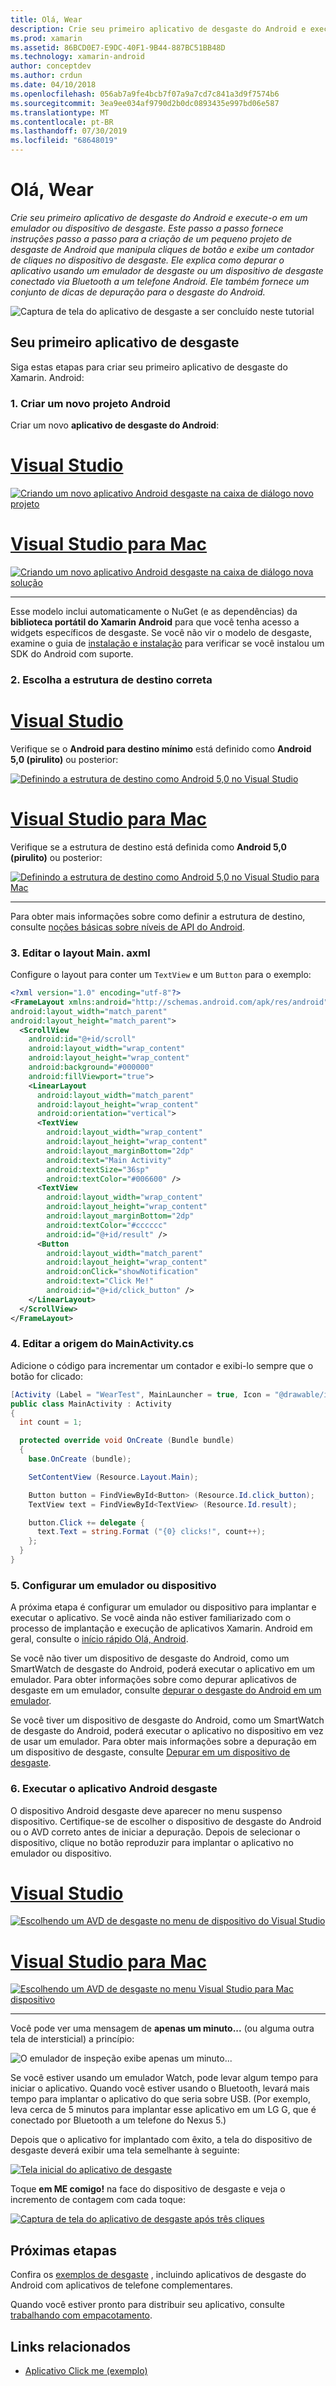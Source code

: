 ```yaml
---
title: Olá, Wear
description: Crie seu primeiro aplicativo de desgaste do Android e execute-o em um emulador ou dispositivo de desgaste. Este passo a passo fornece instruções passo a passo para a criação de um pequeno projeto de desgaste de Android que manipula cliques de botão e exibe um contador de cliques no dispositivo de desgaste. Ele explica como depurar o aplicativo usando um emulador de desgaste ou um dispositivo de desgaste conectado via Bluetooth a um telefone Android. Ele também fornece um conjunto de dicas de depuração para o desgaste do Android.
ms.prod: xamarin
ms.assetid: 86BCD0E7-E9DC-40F1-9B44-887BC51BB48D
ms.technology: xamarin-android
author: conceptdev
ms.author: crdun
ms.date: 04/10/2018
ms.openlocfilehash: 056ab7a9fe4bcb7f07a9a7cd7c841a3d9f7574b6
ms.sourcegitcommit: 3ea9ee034af9790d2b0dc0893435e997bd06e587
ms.translationtype: MT
ms.contentlocale: pt-BR
ms.lasthandoff: 07/30/2019
ms.locfileid: "68648019"
---
```

# <a name="hello-wear"></a>Olá, Wear

_Crie seu primeiro aplicativo de desgaste do Android e execute-o em um emulador ou dispositivo de desgaste. Este passo a passo fornece instruções passo a passo para a criação de um pequeno projeto de desgaste de Android que manipula cliques de botão e exibe um contador de cliques no dispositivo de desgaste. Ele explica como depurar o aplicativo usando um emulador de desgaste ou um dispositivo de desgaste conectado via Bluetooth a um telefone Android. Ele também fornece um conjunto de dicas de depuração para o desgaste do Android._

![Captura de tela do aplicativo de desgaste a ser concluído neste tutorial](hello-wear-images/example.png)

## <a name="your-first-wear-app"></a>Seu primeiro aplicativo de desgaste

Siga estas etapas para criar seu primeiro aplicativo de desgaste do Xamarin. Android:

### <a name="1-create-a-new-android-project"></a>1. Criar um novo projeto Android

Criar um novo **aplicativo de desgaste do Android**:

# <a name="visual-studiotabwindows"></a>[Visual Studio](#tab/windows)

[![Criando um novo aplicativo Android desgaste na caixa de diálogo novo projeto](hello-wear-images/vs/new-solution-sml.w157.png)](hello-wear-images/vs/new-solution.w157.png#lightbox)

# <a name="visual-studio-for-mactabmacos"></a>[Visual Studio para Mac](#tab/macos)

[![Criando um novo aplicativo Android desgaste na caixa de diálogo nova solução](hello-wear-images/xs/new-solution-sml.png)](hello-wear-images/xs/new-solution.png#lightbox)

-----


Esse modelo inclui automaticamente o NuGet (e as dependências) da **biblioteca portátil do Xamarin Android** para que você tenha acesso a widgets específicos de desgaste. Se você não vir o modelo de desgaste, examine o guia de [instalação e instalação](~/android/wear/get-started/installation.md) para verificar se você instalou um SDK do Android com suporte. 

### <a name="2-choose-the-correct-target-framework"></a>2. Escolha a **estrutura de destino** correta

# <a name="visual-studiotabwindows"></a>[Visual Studio](#tab/windows)

Verifique se o **Android para destino mínimo** está definido como **Android 5,0 (pirulito)** ou posterior: 

[![Definindo a estrutura de destino como Android 5,0 no Visual Studio](hello-wear-images/vs/target-framework-sml.png)](hello-wear-images/vs/target-framework.png#lightbox)

# <a name="visual-studio-for-mactabmacos"></a>[Visual Studio para Mac](#tab/macos)

Verifique se a estrutura de destino está definida como **Android 5,0 (pirulito)** ou posterior:

[![Definindo a estrutura de destino como Android 5,0 no Visual Studio para Mac](hello-wear-images/xs/target-framework-sml.png)](hello-wear-images/xs/target-framework.png#lightbox)

-----

Para obter mais informações sobre como definir a estrutura de destino, consulte [noções básicas sobre níveis de API do Android](~/android/app-fundamentals/android-api-levels.md).


### <a name="3-edit-the-mainaxml-layout"></a>3. Editar o layout **Main. axml**

Configure o layout para conter um `TextView` e um `Button` para o exemplo: 

```xml
<?xml version="1.0" encoding="utf-8"?>
<FrameLayout xmlns:android="http://schemas.android.com/apk/res/android"
android:layout_width="match_parent"
android:layout_height="match_parent">
  <ScrollView
    android:id="@+id/scroll"
    android:layout_width="wrap_content"
    android:layout_height="wrap_content"
    android:background="#000000"
    android:fillViewport="true">
    <LinearLayout
      android:layout_width="match_parent"
      android:layout_height="wrap_content"
      android:orientation="vertical">
      <TextView
        android:layout_width="wrap_content"
        android:layout_height="wrap_content"
        android:layout_marginBottom="2dp"
        android:text="Main Activity"
        android:textSize="36sp"
        android:textColor="#006600" />
      <TextView
        android:layout_width="wrap_content"
        android:layout_height="wrap_content"
        android:layout_marginBottom="2dp"
        android:textColor="#cccccc"
        android:id="@+id/result" />
      <Button
        android:layout_width="match_parent"
        android:layout_height="wrap_content"
        android:onClick="showNotification"
        android:text="Click Me!"
        android:id="@+id/click_button" />
    </LinearLayout>
  </ScrollView>
</FrameLayout>
```

### <a name="4-edit-the-mainactivitycs-source"></a>4. Editar a origem do **MainActivity.cs**

Adicione o código para incrementar um contador e exibi-lo sempre que o botão for clicado: 

```csharp
[Activity (Label = "WearTest", MainLauncher = true, Icon = "@drawable/icon")]
public class MainActivity : Activity
{
  int count = 1;

  protected override void OnCreate (Bundle bundle)
  {
    base.OnCreate (bundle);

    SetContentView (Resource.Layout.Main);

    Button button = FindViewById<Button> (Resource.Id.click_button);
    TextView text = FindViewById<TextView> (Resource.Id.result);

    button.Click += delegate {
      text.Text = string.Format ("{0} clicks!", count++);
    };
  }
}
```

### <a name="5-setup-an-emulator-or-device"></a>5. Configurar um emulador ou dispositivo

A próxima etapa é configurar um emulador ou dispositivo para implantar e executar o aplicativo. Se você ainda não estiver familiarizado com o processo de implantação e execução de aplicativos Xamarin. Android em geral, consulte o [início rápido Olá, Android](~/android/get-started/hello-android/hello-android-quickstart.md).

Se você não tiver um dispositivo de desgaste do Android, como um SmartWatch de desgaste do Android, poderá executar o aplicativo em um emulador. Para obter informações sobre como depurar aplicativos de desgaste em um emulador, consulte [depurar o desgaste do Android em um emulador](~/android/wear/deploy-test/debug-on-emulator.md).

Se você tiver um dispositivo de desgaste do Android, como um SmartWatch de desgaste do Android, poderá executar o aplicativo no dispositivo em vez de usar um emulador. Para obter mais informações sobre a depuração em um dispositivo de desgaste, consulte [Depurar em um dispositivo de desgaste](~/android/wear/deploy-test/debug-on-device.md).


### <a name="6-run-the-android-wear-app"></a>6. Executar o aplicativo Android desgaste

O dispositivo Android desgaste deve aparecer no menu suspenso dispositivo. Certifique-se de escolher o dispositivo de desgaste do Android ou o AVD correto antes de iniciar a depuração. Depois de selecionar o dispositivo, clique no botão reproduzir para implantar o aplicativo no emulador ou dispositivo.

# <a name="visual-studiotabwindows"></a>[Visual Studio](#tab/windows)

[![Escolhendo um AVD de desgaste no menu de dispositivo do Visual Studio](hello-wear-images/vs/choose-wear-sim.png)](hello-wear-images/vs/choose-wear-sim.png#lightbox)

# <a name="visual-studio-for-mactabmacos"></a>[Visual Studio para Mac](#tab/macos)

[![Escolhendo um AVD de desgaste no menu Visual Studio para Mac dispositivo](hello-wear-images/xs/choose-wear-sim.png)](hello-wear-images/xs/choose-wear-sim.png#lightbox)

-----

Você pode ver uma mensagem de **apenas um minuto...** (ou alguma outra tela de intersticial) a princípio: 

![O emulador de inspeção exibe apenas um minuto...](hello-wear-images/please-wait.png)

Se você estiver usando um emulador Watch, pode levar algum tempo para iniciar o aplicativo. Quando você estiver usando o Bluetooth, levará mais tempo para implantar o aplicativo do que seria sobre USB. (Por exemplo, leva cerca de 5 minutos para implantar esse aplicativo em um LG G, que é conectado por Bluetooth a um telefone do Nexus 5.)

Depois que o aplicativo for implantado com êxito, a tela do dispositivo de desgaste deverá exibir uma tela semelhante à seguinte:

[![Tela inicial do aplicativo de desgaste](hello-wear-images/mainactivity-screen.png)](hello-wear-images/mainactivity-screen.png#lightbox)

Toque **em ME comigo!** na face do dispositivo de desgaste e veja o incremento de contagem com cada toque:

[![Captura de tela do aplicativo de desgaste após três cliques](hello-wear-images/mainactivity-counts.png)](hello-wear-images/mainactivity-counts.png#lightbox)


## <a name="next-steps"></a>Próximas etapas

Confira os [exemplos de desgaste](https://docs.microsoft.com/samples/browse/?products=xamarin&term=Xamarin.Android+wear) , incluindo aplicativos de desgaste do Android com aplicativos de telefone complementares.

Quando você estiver pronto para distribuir seu aplicativo, consulte [trabalhando com empacotamento](~/android/wear/deploy-test/packaging.md).


## <a name="related-links"></a>Links relacionados

- [Aplicativo Click me (exemplo)](https://docs.microsoft.com/samples/xamarin/monodroid-samples/wear-weartest)
